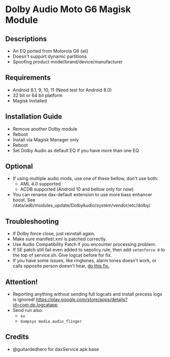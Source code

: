 # Dolby Audio Moto G6 Magisk Module

## Descriptions
- An EQ ported from Motorola G6 (ali)
- Doesn't support dynamic partitions
- Spoofing product model/brand/device/manufacturer

## Requirements
- Android 8.1, 9, 10, 11 (Need test for Android 8.0)
- 32 bit or 64 bit platform
- Magisk Installed

## Installation Guide
- Remove another Dolby module
- Reboot
- Install via Magisk Manager only
- Reboot
- Set Dolby Audio as default EQ if you have more than one EQ

## Optional
- If using multiple audio mods, use one of these bellow, don't use both:
  - AML 4.0 supported
  - ACDB supported (Android 10 and bellow only for now)
- You can rename dax-default extension to use more bass enhancer boost. See /data/adb/modules_update/DolbyAudio/system/vendor/etc/dolby/

## Troubleshooting
- If Dolby force close, just reinstall again.
- Make sure manifest.xml is patched correctly.
- Use Audio Compatibility Patch if you encounter processing problem.
- If SE patch still fail even added to sepolicy.rule, then add `setenforce 0` to the top of service.sh. Give logcat before for fix.
- If you have some issues, like ringtones, alarm tones doesn't work, or calls opposite person doesn't hear, [do this fix.](https://t.me/audioryukimods/543)

## Attention!
- Reporting anything without sending full logcats and install process logs is ignored!
https://play.google.com/store/apps/details?id=com.dp.logcatapp
- Send run also:
  - `su`
  - `dumpsys media.audio_flinger`

## Credits
- @guitardedhero for daxService.apk base



